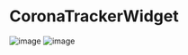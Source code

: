 # CoronaTrackerWidget

![image](https://drive.google.com/file/d/1V2ZcPo-GCowjsJFudCxP1roA0jQsGfHk/view?usp=sharing)
![image](https://drive.google.com/uc?export=view&id=1V2ZcPo-GCowjsJFudCxP1roA0jQsGfHk)

